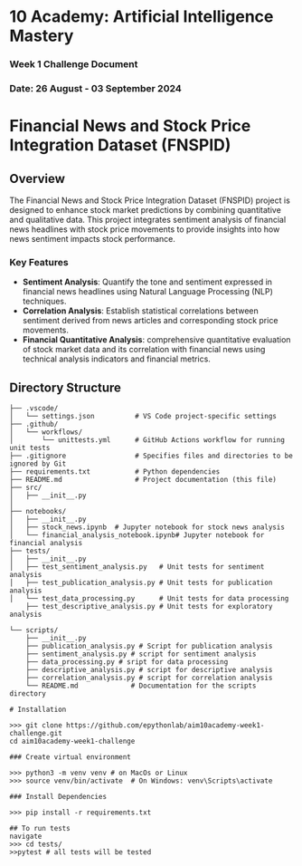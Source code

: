 # 10 Academy: Artificial Intelligence Mastery

### Week 1 Challenge Document
### Date: 26 August - 03 September 2024


# Financial News and Stock Price Integration Dataset (FNSPID)

## Overview

The Financial News and Stock Price Integration Dataset (FNSPID) project is designed to enhance stock market predictions by combining quantitative and qualitative data. This project integrates sentiment analysis of financial news headlines with stock price movements to provide insights into how news sentiment impacts stock performance.

### Key Features
- **Sentiment Analysis**: Quantify the tone and sentiment expressed in financial news headlines using Natural Language Processing (NLP) techniques.
- **Correlation Analysis**: Establish statistical correlations between sentiment derived from news articles and corresponding stock price movements.
- **Financial Quantitative Analysis**: comprehensive quantitative evaluation of stock market data and its correlation with financial news using technical analysis indicators and financial metrics.

## Directory Structure

```plaintext
├── .vscode/
│   └── settings.json          # VS Code project-specific settings
├── .github/
│   └── workflows/
│       └── unittests.yml      # GitHub Actions workflow for running unit tests
├── .gitignore                 # Specifies files and directories to be ignored by Git
├── requirements.txt           # Python dependencies
├── README.md                  # Project documentation (this file)
├── src/
│   ├── __init__.py
│   
├── notebooks/
│   ├── __init__.py
│   ├── stock_news.ipynb  # Jupyter notebook for stock news analysis
│   └── financial_analysis_notebook.ipynb# Jupyter notebook for financial analysis
├── tests/
│   ├── __init__.py
│   ├── test_sentiment_analysis.py   # Unit tests for sentiment analysis
│   ├── test_publication_analysis.py # Unit tests for publication analysis
│   └── test_data_processing.py      # Unit tests for data processing
    ├── test_descriptive_analysis.py # Unit tests for exploratory analysis 

└── scripts/
    ├── __init__.py
    ├── publication_analysis.py # Script for publication analysis
    ├── sentiment_analysis.py # script for sentiment analysis
    ├── data_processing.py # sript for data processing
    ├── descriptive_analysis.py # script for descriptive analysis
    ├── correlation_analysis.py # script for correlation analysis    
    └── README.md             # Documentation for the scripts directory

# Installation

>>> git clone https://github.com/epythonlab/aim10academy-week1-challenge.git
cd aim10academy-week1-challenge

### Create virtual environment

>>> python3 -m venv venv # on MacOs or Linux
>>> source venv/bin/activate  # On Windows: venv\Scripts\activate

### Install Dependencies

>>> pip install -r requirements.txt

## To run tests
navigate 
>>> cd tests/
>>pytest # all tests will be tested



